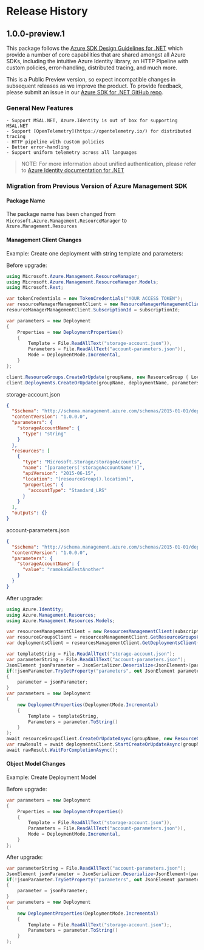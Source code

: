 # Release History

## 1.0.0-preview.1

This package follows the [Azure SDK Design Guidelines for .NET](https://azure.github.io/azure-sdk/dotnet_introduction.html) which provide a number of core capabilities that are shared amongst all Azure SDKs, including the intuitive Azure Identity library, an HTTP Pipeline with custom policies, error-handling, distributed tracing, and much more.

This is a Public Preview version, so expect incompatible changes in subsequent releases as we improve the product. To provide feedback, please submit an issue in our [Azure SDK for .NET GitHub repo](https://github.com/Azure/azure-sdk-for-net/issues).

### General New Features

    - Support MSAL.NET, Azure.Identity is out of box for supporting MSAL.NET
    - Support [OpenTelemetry](https://opentelemetry.io/) for distributed tracing
    - HTTP pipeline with custom policies
    - Better error-handling
    - Support uniform telemetry across all languages

> NOTE: For more information about unified authentication, please refer to [Azure Identity documentation for .NET](https://docs.microsoft.com//dotnet/api/overview/azure/identity-readme?view=azure-dotnet)

### Migration from Previous Version of Azure Management SDK

#### Package Name
The package name has been changed from `Microsoft.Azure.Management.ResourceManager` to `Azure.Management.Resources`

#### Management Client Changes

Example: Create one deployment with string template and parameters:

Before upgrade:
```csharp
using Microsoft.Azure.Management.ResourceManager;
using Microsoft.Azure.Management.ResourceManager.Models;
using Microsoft.Rest;

var tokenCredentials = new TokenCredentials("YOUR ACCESS TOKEN");
var resourceManagerManagementClient = new ResourceManagerManagementClient(tokenCredentials);
resourceManagerManagementClient.SubscriptionId = subscriptionId;

var parameters = new Deployment
{
    Properties = new DeploymentProperties()
    {
        Template = File.ReadAllText("storage-account.json")),
        Parameters = File.ReadAllText("account-parameters.json")),
        Mode = DeploymentMode.Incremental,
    }
};

client.ResourceGroups.CreateOrUpdate(groupName, new ResourceGroup { Location = location });
client.Deployments.CreateOrUpdate(groupName, deploymentName, parameters);
```

storage-account.json
```json
{
  "$schema": "http://schema.management.azure.com/schemas/2015-01-01/deploymentTemplate.json#",
  "contentVersion": "1.0.0.0",
  "parameters": {
    "storageAccountName": {
      "type": "string"
    }
  },
  "resources": [
    {
      "type": "Microsoft.Storage/storageAccounts",
      "name": "[parameters('storageAccountName')]",
      "apiVersion": "2015-06-15",
      "location": "[resourceGroup().location]",
      "properties": {
        "accountType": "Standard_LRS"
      }
    }
  ],
  "outputs": {}
}
```

account-parameters.json
```json
{
  "$schema": "http://schema.management.azure.com/schemas/2015-01-01/deploymentParameters.json#",
  "contentVersion": "1.0.0.0",
  "parameters": {
    "storageAccountName": {
      "value": "ramokaSATestAnother"
    }
  }
}
```

After upgrade:
```csharp
using Azure.Identity;
using Azure.Management.Resources;
using Azure.Management.Resources.Models;

var resourcesManagementClient = new ResourcesManagementClient(subscriptionId, new DefaultAzureCredential());
var resourceGroupsClient = resourcesManagementClient.GetResourceGroupsClient();
var deploymentsClient = resourcesManagementClient.GetDeploymentsClient();

var templateString = File.ReadAllText("storage-account.json");
var parameterString = File.ReadAllText("account-parameters.json");
JsonElement jsonParameter = JsonSerializer.Deserialize<JsonElement>(parameterString);
if(!jsonParameter.TryGetProperty("parameters", out JsonElement parameter))
{
    parameter = jsonParameter;
}
var parameters = new Deployment
(
    new DeploymentProperties(DeploymentMode.Incremental)
    {
        Template = templateString,
        Parameters = parameter.ToString()
    }
);
await resourceGroupsClient.CreateOrUpdateAsync(groupName, new ResourceGroup(location));
var rawResult = await deploymentsClient.StartCreateOrUpdateAsync(groupName, deploymentName, parameters);
await rawResult.WaitForCompletionAsync();
```

#### Object Model Changes

Example: Create Deployment Model

Before upgrade:
```csharp
var parameters = new Deployment
{
    Properties = new DeploymentProperties()
    {
        Template = File.ReadAllText("storage-account.json")),
        Parameters = File.ReadAllText("account-parameters.json")),
        Mode = DeploymentMode.Incremental,
    }
};

```

After upgrade:
```csharp
var parameterString = File.ReadAllText("account-parameters.json");
JsonElement jsonParameter = JsonSerializer.Deserialize<JsonElement>(parameterString);
if(!jsonParameter.TryGetProperty("parameters", out JsonElement parameter))
{
    parameter = jsonParameter;
}
var parameters = new Deployment
(
    new DeploymentProperties(DeploymentMode.Incremental)
    {
        Template = File.ReadAllText("storage-account.json");,
        Parameters = parameter.ToString()
    }
);
```

